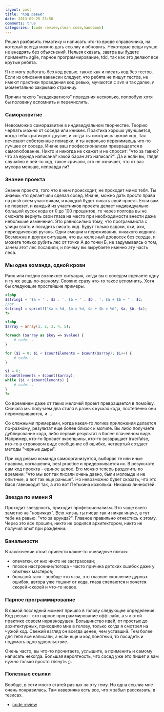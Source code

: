 ```yaml
---
layout: post
title: "Код ревью"
date: 2013-09-25 23:50
comments: true
categories: [code review,clean code,handbook]
---
```

Решил разбавить тематику и написать что-то вроде справочника, на который всегда можно дать ссылку и обновить. Некоторые вещи лучше не внедрять без объяснений. Нельзя сказать, завтра вы будете применять agile, парное программирование, tdd, так как это делают все крутые ребята.
<!-- more -->
Я не могу работать без код ревью, также как и писать код без тестов. Если из описания вакансии следует, что ребята не пишут тестов, не имеют практики проведения код ревью, мучаются с svn и так далее, я моментально закрываю страницу.

Причин такого "неадекватного" поведения несколько, попробую хотя бы половину вспомнить и перечислить.

### Саморазвитие

Невозможно саморазвитие в индивидуальном творчестве. Теорию черпать можно от соседа или книжек. Практика хорошо улучшается, когда тебя критикуют другие, и когда ты смотришь чужой код. Так исчезают собственные помарки, и ты невольно перенимаешь что-то лучшее от соседа. Иначе ваш профессионализм превращается в самолюбование. Никто и никогда не скажет и не спросит: "что за гавно? что за ерунда написана? какой баран это написал?". Да и если вы, глядя случайно в чей-то код, такое кричали, это не означает, что от вас мусора меньше, неправда ли?

### Знание проекта

Знание проекта, того что в нем происходит, не проходит мимо тебя. Ты знаешь что делает или сделал сосед. Иначе, можно дать просто права на push всем участникам, и каждый будет писать свой проект. Если вам не повезет, и каждый из участников проекта делает индивидуально большой кусок кода от 0 до 100 процентов, то через полгода вы не сможете вернуть свои глаза на место при необходимости внести даже небольшие изменения. Это равносильно тому, что программиста с улицы взять и посадить писать код. Будут только вздохи, охи, ахи, периодическая ругань. Одни эмоции и переживания, никакого кодинга. Возможна и другая ситуация, что вы железный дровосек без сердца, и можете только рубить лес от точки А до точки Б, не задумываясь о том, зачем этот лес посадили, и почему вы вырубаете именно эту часть леса.

### Мы одна команда, одной крови

Рано или поздно возникнет ситуация, когда вы с соседом сделаете одну и ту же вещь по-разному. Сложно сразу что-то такое вспомнить. Хотя бы следующие простейшие примеры. 

```php
<?php
$string1 = '$a = ' . $a . ', $b = ' . $b . ', $a + $b = ' . $c;
//or
$string1 = sprintf('$a = %d, $b = %d, $a + $b = %d', $a, $b, $c);
?>
```

```php
<?php
$array = array(1, 2, 3, 4, 5);

foreach ($array as $key => $value) {
    # code...
}

for ($i = 0; $i < $countElements = $count($array); $i++) { 
    # code...
}

$i = 0;
$countElements = $count($array);
while ($i < $countElements) {
    # code...
}
?>
```

Со временем даже от таких мелочей проект превращается в помойку. Сначала мы получаем два стиля в разных кусках кода, постепенно они перемешиваются, и ...

Со сложными примерами, когда какая-то логика приложения делается по-разному, результат еще более близок к могиле. Вы либо получаете дублирование кода, либо первый результат в более плачевном виде. Например, кто-то бросает эксепшины, кто-то возвращает true/false, кто-то в строковом виде сообщение об ошибке, четвертый создает методы "черные дыры".

При код ревью команда самоорганизуется, выбирая те или иные правила, соглашения, best practice и придерживается их. В результате сам код проекта - единое целое. Его можно теперь разделить по времени: "что мы вот так писали очень давно, были молоыде и не опытные, а вот так еще раньше". Но невозможно будет сказать, что это Вася гавнокодит так, а это вот Петькина козюлька. Никаких личностей.

### Звезда по имени Я

Проходит звездность, приходит профессионализм. Это чаще всего заметно на "новичках". Всю жизнь ты писал так и никак иначе, а тут тебе на ревью: "что за ерунда?". Главное правильно отнестись к этому. Через это все прошли, никто не родился архитектором, никто не получил опыт при рождении.

### Банальности

В заключении стоит привести какие-то очевидные плюсы:

 * опечатки, от них никто не застрахован;
 * плохое настроение/погода - часто причина детских ошибок даже у опытных мастеров;
 * большой таск - вообще это язва, это главное скопление дурных ошибок, автора уже тошнит от кода, глаза слепаются и хочется скорей-скорей и что-то новое.

### Парное программирование

В самой последний момент пришло в голову следующее определение. Код ревью - это парное программирование офф-лайн, а я к этой практике совсем неравнодушен. Большинство идей, от простых до архитектурных, приходило мне в голову, только когда я смотрел на чужой код. Свежий взгляд он всегда ценее, чем уставший. Тем более для тебя все написали, а если еще и код понятный, то посидеть и подумать одно удовольствие.

Очень часто, вы что-то прочитаете, услышите, а применить и самому написать некогда. Большая вероятность, что сосед уже это пишет и вам нужно только просто глянуть ;).

### Полезные ссылки

Вообще, в сети много статей разных на эту тему. Но одна ссылка мне очень понравилась. Там наверняка есть все, что я забыл рассказать, в тезисах.

 * [code review](http://www.mindmeister.com/ru/234594602/code-review-2)